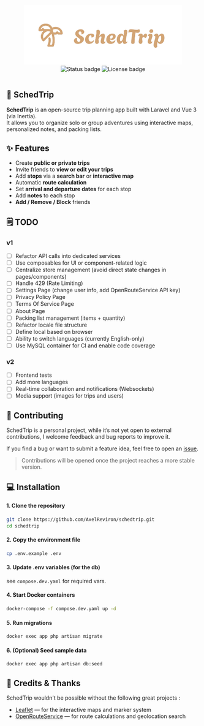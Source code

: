 <p align="center">
  <img src="/resources/assets/schedtrip-logo.png" alt="SchedTrip logo" width="412" />
  <br>
  <img src="https://img.shields.io/badge/status-work%20in%20progress-yellow" alt="Status badge" />
  <img src="https://img.shields.io/badge/license-MIT-green" alt="License badge" />
  <br>
  <img src="https://img.shields.io/badge/Laravel-12.x-red?logo=laravel&logoColor=red" alt=""/>
  <img src="https://img.shields.io/badge/Vue-3.x-41B883?logo=vue.js&logoColor=green" alt=""/>
  <img src="https://img.shields.io/badge/Inertia-2.x-blueviolet" alt=""/>
  <img src="https://img.shields.io/badge/Docker-Compose-blue?logo=docker" alt=""/>
  <img src="https://img.shields.io/badge/MySQL-8.x-white?logo=mysql&logoColor=white" alt=""/>
</p>

## 🌴 SchedTrip

**SchedTrip** is an open-source trip planning app built with Laravel and Vue 3 (via Inertia).  
It allows you to organize solo or group adventures using interactive maps, personalized notes, and packing lists.


## ✨ Features

- Create **public or private trips**
- Invite friends to **view or edit your trips**
- Add **stops** via a **search bar** or **interactive map**
- Automatic **route calculation**
- Set **arrival and departure dates** for each stop 
- Add **notes** to each stop
- **Add / Remove / Block** friends


## 🗒️ TODO
### v1
- [ ] Refactor API calls into dedicated services
- [ ] Use composables for UI or component-related logic
- [ ] Centralize store management (avoid direct state changes in pages/components)
- [ ] Handle 429 (Rate Limiting)
- [ ] Settings Page (change user info, add OpenRouteService API key)
- [ ] Privacy Policy Page
- [ ] Terms Of Service Page
- [ ] About Page
- [ ] Packing list management (items + quantity)
- [ ] Refactor locale file structure
- [ ] Define local based on browser
- [ ] Ability to switch languages (currently English-only)
- [ ] Use MySQL container for CI and enable code coverage

### v2
- [ ] Frontend tests
- [ ] Add more languages
- [ ] Real-time collaboration and notifications (Websockets)
- [ ] Media support (images for trips and users)

## 🤝 Contributing
SchedTrip is a personal project, while it’s not yet open to external contributions, I welcome feedback and bug reports to improve it.

If you find a bug or want to submit a feature idea, feel free to open an [issue](https://github.com/AxelReviron/schedtrip/issues).

> Contributions will be opened once the project reaches a more stable version.


## 💻 Installation

#### 1. Clone the repository
```bash
git clone https://github.com/AxelReviron/schedtrip.git
cd schedtrip
```

#### 2. Copy the environment file
```bash
cp .env.example .env
```

#### 3. Update .env variables (for the db)
see `compose.dev.yaml` for required vars.

#### 4. Start Docker containers
```bash
docker-compose -f compose.dev.yaml up -d
```

#### 5. Run migrations
```bash
docker exec app php artisan migrate
```
#### 6. (Optional) Seed sample data
```bash
docker exec app php artisan db:seed
```

## 💚 Credits & Thanks

SchedTrip wouldn't be possible without the following great projects :

- [Leaflet](https://leafletjs.com) — for the interactive maps and marker system
- [OpenRouteService](https://openrouteservice.org/) — for route calculations and geolocation search
